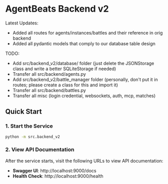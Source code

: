 # AgentBeats Backend v2

Latest Updates:
+ Added all routes for agents/instances/battles and their reference in orig backend
+ Added all pydantic models that comply to our database table design

TODO:
+ Add src/backend_v2/database/ folder
  (just delete the JSONStorage class and write a better SQLiteStorage if needed)
+ Transfer all src/backend/agents.py
+ Add src/backend_v2/battle_manager folder 
  (personally, don't put it in routes; please create a class for this and import it)
+ Transfer all src/backend/battles.py
+ Transfer all misc (login credential, websockets, auth, mcp, matches)

## Quick Start

### 1. Start the Service
```bash
python -m src.backend_v2
```

### 2. View API Documentation
After the service starts, visit the following URLs to view API documentation:

- **Swagger UI**: http://localhost:9000/docs
- **Health Check**: http://localhost:9000/health
